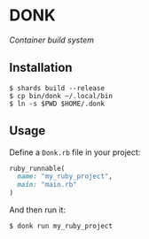 # DONK

_Container build system_

## Installation

```
$ shards build --release
$ cp bin/donk ~/.local/bin
$ ln -s $PWD $HOME/.donk
```

## Usage

Define a `Donk.rb` file in your project:

```ruby
ruby_runnable(
  name: "my_ruby_project",
  main: "main.rb"
)
```

And then run it:

```shell
$ donk run my_ruby_project
```
